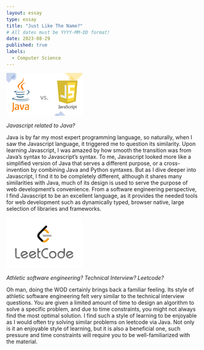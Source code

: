 ```yaml
---
layout: essay
type: essay
title: "Just Like The Name?"
# All dates must be YYYY-MM-DD format!
date: 2023-08-29
published: true
labels:
  - Computer Science
---
```


<img width="200px" class="rounded float-start pe-4" src="../img/download (4).png">

*Javascript related to Java?*

Java is by far my most expert programming language, so naturally, when I saw the Javascript language, it triggered me to question its similarity. Upon learning Javascript, I was amazed by how smooth the transition was from Java’s syntax to Javascript’s syntax. To me, Javascript looked more like a simplified version of Java that serves a different purpose, or a cross-invention by combining Java and Python syntaxes. But as I dive deeper into Javascript, I find it to be completely different, although it shares many similarities with Java, much of its design is used to serve the purpose of web development’s convenience. From a software engineering perspective, I find Javascript to be an excellent language, as it provides the needed tools for web development such as dynamically typed, browser native, large selection of libraries and frameworks. 

<img width="200px" class="rounded float-start pe-4" src="../img/0_zuhXdNAIUoxEem4-.png">

*Athletic software engineering? Technical Interview? Leetcode?*

Oh man, doing the WOD certainly brings back a familiar feeling. Its style of athletic software engineering felt very similar to the technical interview questions. You are given a limited amount of time to design an algorithm to solve a specific problem, and due to time constraints, you might not always find the most optimal solution. I find such a style of learning to be enjoyable as I would often try solving similar problems on leetcode via Java. Not only is it an enjoyable style of learning, but it is also a beneficial one, such pressure and time constraints will require you to be well-familiarized with the material.
